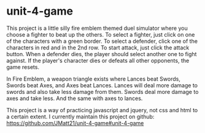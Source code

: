 # unit-4-game

This project is a little silly fire emblem themed duel simulator where you choose a fighter to beat up the others.
To select a fighter, just click on one of the characters with a green border.
To select a defender, click one of the characters in red and in the 2nd row.
To start attack, just click the attack button.
When a defender dies, the player should select another one to fight against.
If the player's character dies or defeats all other opponents, the game resets.

In Fire Emblem, a weapon triangle exists where Lances beat Swords, Swords beat Axes, and Axes beat Lances.
Lances will deal more damage to swords and also take less damage from them.
Swords deal more damage to axes and take less.
And the same with axes to lances.

This project is a way of practicing javascript and jquery, not css and html to a certain extent.
I currently maintain this project on github: https://github.com/JMatt21/unit-4-game#unit-4-game